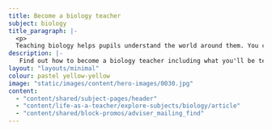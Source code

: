 ```yaml
---
title: Become a biology teacher
subject: biology
title_paragraph: |-
  <p>
  Teaching biology helps pupils understand the world around them. You can spark a passion for discovery, guiding pupils through the natural world from tiny cells to vast ecosystems.</p>
description: |-
   Find out how to become a biology teacher including what you'll be teaching and what funding is available to help you train.
layout: "layouts/minimal"
colour: pastel yellow-yellow
image: "static/images/content/hero-images/0030.jpg"
content:
  - "content/shared/subject-pages/header"
  - "content/life-as-a-teacher/explore-subjects/biology/article"
  - "content/shared/block-promos/adviser_mailing_find"
---
```

